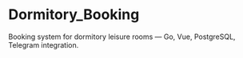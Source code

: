 # Dormitory_Booking
Booking system for dormitory leisure rooms — Go, Vue, PostgreSQL, Telegram integration.
